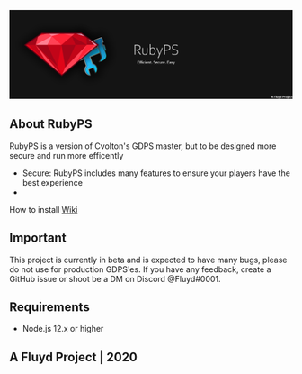 ![RubyPS](https://raw.githubusercontent.com/NotFluyd/RubyPS/main/rubypsbanner.png)

## About RubyPS

RubyPS is a version of Cvolton's GDPS master, but to be designed more secure and run more efficently

- Secure: RubyPS includes many features to ensure your players have the best experience
- 

How to install [Wiki](https://wiki.weewoo.net/wiki/Protocol)

## Important

This project is currently in beta and is expected to have many bugs, please do not use for production GDPS'es. If you have any feedback, create a GitHub issue or shoot be a DM on Discord @Fluyd#0001.

## Requirements
- Node.js 12.x or higher

## A Fluyd Project | 2020
